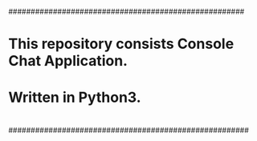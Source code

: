 #####################################################
# This repository consists Console Chat Application.
# Written in Python3.
#
######################################################